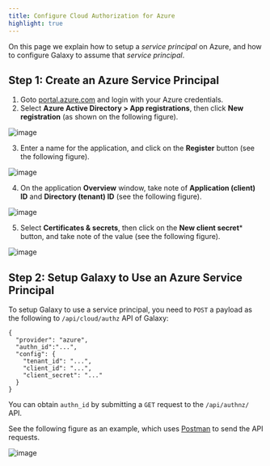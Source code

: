 ```yaml
---
title: Configure Cloud Authorization for Azure
highlight: true
---
```


On this page we explain how to setup a *service principal* on Azure, and how to configure Galaxy to assume 
that *service principal*. 

## Step 1: Create an Azure Service Principal

1. Goto [portal.azure.com](https://portal.azure.com) and login with your Azure credentials. 
2. Select **Azure Active Directory > App registrations**, then click **New registration** 
(as shown on the following figure).

  ![image](/src/authnz/cloud/azure/01.png)

3. Enter a name for the application, and click on the **Register** button (see the following figure).  

  ![image](/src/authnz/cloud/azure/02.png)

4. On the application **Overview** window, take note of **Application (client) ID** and **Directory (tenant) ID**
(see the following figure).

  ![image](/src/authnz/cloud/azure/03.png)

5. Select **Certificates & secrets**, then click on the **New client secret*** button, and take note of the value
(see the following figure).

  ![image](/src/authnz/cloud/azure/04.png)
  
## Step 2: Setup Galaxy to Use an Azure Service Principal

To setup Galaxy to use a service principal, you need to `POST` a payload as the following to 
`/api/cloud/authz` API of Galaxy: 

```
{
  "provider": "azure",
  "authn_id":"...",
  "config": {
  	"tenant_id": "...",
  	"client_id": "...",
  	"client_secret": "..."
  }
}
```

You can obtain `authn_id` by submitting a `GET` request to the `/api/authnz/` API. 

See the following figure as an example, which uses [Postman](https://www.getpostman.com) to send the API requests.

  ![image](/src/authnz/cloud/azure/05.png)
